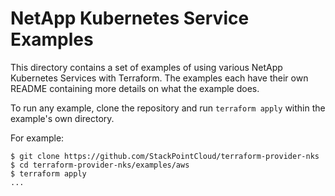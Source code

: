# NetApp Kubernetes Service Examples

This directory contains a set of examples of using various NetApp Kubernetes Services with
Terraform. The examples each have their own README containing more details
on what the example does.

To run any example, clone the repository and run `terraform apply` within
the example's own directory.

For example:

```
$ git clone https://github.com/StackPointCloud/terraform-provider-nks
$ cd terraform-provider-nks/examples/aws
$ terraform apply
...
```